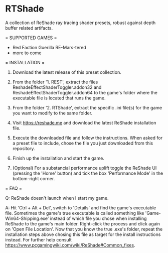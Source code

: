 # RTShade
A collection of ReShade ray tracing shader presets, robust against depth buffer related artifacts.

= SUPPORTED GAMES =
- Red Faction Guerilla RE-Mars-tered
- more to come

= INSTALLATION =
1. Download the latest release of this preset collection.
2. From the folder '1. REST', extract the files ReshadeEffectShaderToggler.addon32 and ReshadeEffectShaderToggler.addon64 to the game's folder where the executable file is located that runs the game.
3. From the folder '2. RTShade', extract the specific .ini file(s) for the game you want to modify to the same folder.
4. Visit https://reshade.me and download the latest ReShade installation file.
5. Execute the downloaded file and follow the instructions. When asked for a preset file to include, chose the file you just downloaded from this repository.
6. Finish up the installation and start the game.

7. (Optional) For a substancial performance uplift toggle the ReShade UI (pressing the 'Home' button) and tick the box 'Performance Mode' in the bottom-right corner.

= FAQ =

Q: ReShade doesn't launch when I start my game.

A: Hit 'Ctrl + Alt + Del', switch to 'Details' and find the game's executable file. Sometimes the game's true executable is called something like 'Game-Win64-Shipping.exe' instead of which file you chose when installing ReShade to the game's main folder. Right-click the process and click again on 'Open File Location'. Now that you know the true .exe's folder, repeat the installation steps above chosing this file as target for the install instructions instead. For further help consult https://www.pcgamingwiki.com/wiki/ReShade#Common_fixes.
